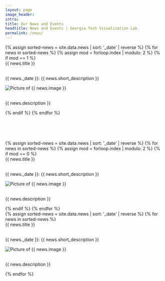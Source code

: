 ```yaml
---
layout: page
image_header:
intro: 
title: Our News and Events
headtitle: News and Events | Georgia Tech Visualization Lab
permalink: /news/
---
```

<div id="news" class="mob-hide row">
    <div class="col-lg-6">
        {% assign sorted-news = site.data.news | sort: '_date' | reverse %}
        {% for news in sorted-news %}
        {% assign mod = forloop.index | modulo: 2 %}
        {% if mod == 1 %}
        <div class="news-item">
            <div class="row">
                <div class="col-lg-12">           
                    <div class="title">{{ news.title }}</div>
                </div>
            </div>
            <br />
            <div class="row">
                <div class="col-lg-7 short-description-container">
                    <p class="short-description collapsed"><span class="font-weight-bold">{{ news._date }}:</span>
                        {{ news.short_description }}</p>
                </div>
                <div class="col-lg-5 thumbnail-container">
                    <img class="thumbnail" alt="Picture of {{ news.image }}"
                        src="{{ news.image | prepend: site.baseurl }}" />
                </div>
            </div>
            <br />
            <div class="row">
                <div class="col-lg-12 col-md-12 col-sm-12">
                    <p class="description">{{ news.description }}</p>
                </div>
            </div>
        </div>
        {% endif %}
        {% endfor %}
    </div>
    <div class="col-lg-6" style="margin-top: 80px">
        {% assign sorted-news = site.data.news | sort: '_date' | reverse %}
        {% for news in sorted-news %}
        {% assign mod = forloop.index | modulo: 2 %}
        {% if mod == 0 %}
        <div class="news-item">
            <div class="row">
                <div class="col-lg-12">           
                    <div class="title">{{ news.title }}</div>
                </div>
            </div>
            <br />
            <div class="row">
                <div class="col-lg-7 short-description-container">
                    <p class="short-description collapsed"><span class="font-weight-bold">{{ news._date }}:</span>
                        {{ news.short_description }}</p>
                </div>
                <div class="col-lg-5 thumbnail-container">
                    <img class="thumbnail" alt="Picture of {{ news.image }}"
                        src="{{ news.image | prepend: site.baseurl }}" />
                </div>
            </div>
            <br />
            <div class="row">
                <div class="col-lg-12 col-md-12 col-sm-12">
                    <p class="description">{{ news.description }}</p>
                </div>
            </div>
        </div>
        {% endif %}
        {% endfor %}
    </div>
</div>

<div id="news" class="mob-only row">
    <div class="col-lg-12">
        {% assign sorted-news = site.data.news | sort: '_date' | reverse %}
        {% for news in sorted-news %}
        <div class="news-item">
            <div class="row">
                <div class="col-lg-12">           
                    <div class="title">{{ news.title }}</div>        
                </div>
            </div>
            <br />
            <div class="row">
                <div class="col-lg-12 col-md-12 col-sm-12">
                    <p class="short-description collapsed"><span class="font-weight-bold">{{ news._date }}:</span>
                        {{ news.short_description }}</p>
                </div>
                <div class="col-lg-12 col-md-12 col-sm-12">
                    <img class="thumbnail" alt="Picture of {{ news.image }}"
                        src="{{ news.image | prepend: site.baseurl }}" />
                </div>
            </div>
            <br />
            <div class="row">
                <div class="col-lg-12 col-md-12 col-sm-12">
                    <p class="description">{{ news.description }}</p>
                </div>
            </div>
        </div> 
        {% endfor %}
    </div>
</div>

<script>
    $('.news-item').click(e => {

        if ($(e.currentTarget).hasClass('active-news-item')) {
            $(e.currentTarget).removeClass('active-news-item');
            $('.news-item .description').css('display', 'none');
            $('.short-description').addClass('collapsed');

            $('.thumbnail-container').removeClass('col-lg-12');
            $('.thumbnail-container').addClass('col-lg-5');
            $('.short-description-container').removeClass('col-lg-12');
            $('.short-description-container').addClass('col-lg-5');
        } else {
            $('.news-item').removeClass('active-news-item');
            $(e.currentTarget).addClass('active-news-item');

            $('.news-item .description').css('display', 'none');

            $(e.currentTarget).find('.description').css('display', 'block');
            $(e.currentTarget).find('.collapsed').removeClass('collapsed');
            
            $('.thumbnail-container').removeClass('col-lg-12');
            $('.thumbnail-container').addClass('col-lg-5');

            $(e.currentTarget).find('.thumbnail-container').removeClass('col-lg-5');
            $(e.currentTarget).find('.thumbnail-container').addClass('col-lg-12');
            
            $('.short-description-container').removeClass('col-lg-12');
            $('.short-description-container').addClass('col-lg-5');
            $(e.currentTarget).find('.short-description-container').removeClass('col-lg-5');
            $(e.currentTarget).find('.short-description-container').addClass('col-lg-12');
        }
    });
</script>